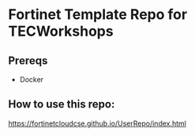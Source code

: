 # Fortinet Template Repo for TECWorkshops

## Prereqs
  - Docker
 
## How to use this repo:
https://fortinetcloudcse.github.io/UserRepo/index.html
